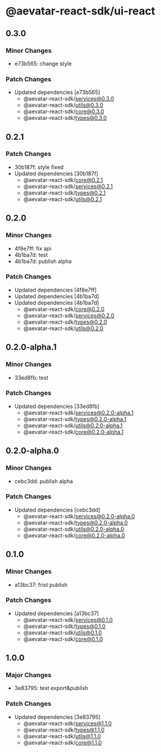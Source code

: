 # @aevatar-react-sdk/ui-react

## 0.3.0

### Minor Changes

- e73b565: change style

### Patch Changes

- Updated dependencies [e73b565]
  - @aevatar-react-sdk/services@0.3.0
  - @aevatar-react-sdk/utils@0.3.0
  - @aevatar-react-sdk/core@0.3.0
  - @aevatar-react-sdk/types@0.3.0

## 0.2.1

### Patch Changes

- 30b187f: style fixed
- Updated dependencies [30b187f]
  - @aevatar-react-sdk/core@0.2.1
  - @aevatar-react-sdk/services@0.2.1
  - @aevatar-react-sdk/types@0.2.1
  - @aevatar-react-sdk/utils@0.2.1

## 0.2.0

### Minor Changes

- 4f8e7ff: fix api
- 4b1ba7d: test
- 4b1ba7d: publish alpha

### Patch Changes

- Updated dependencies [4f8e7ff]
- Updated dependencies [4b1ba7d]
- Updated dependencies [4b1ba7d]
  - @aevatar-react-sdk/core@0.2.0
  - @aevatar-react-sdk/services@0.2.0
  - @aevatar-react-sdk/types@0.2.0
  - @aevatar-react-sdk/utils@0.2.0

## 0.2.0-alpha.1

### Minor Changes

- 33ed8fb: test

### Patch Changes

- Updated dependencies [33ed8fb]
  - @aevatar-react-sdk/services@0.2.0-alpha.1
  - @aevatar-react-sdk/types@0.2.0-alpha.1
  - @aevatar-react-sdk/utils@0.2.0-alpha.1
  - @aevatar-react-sdk/core@0.2.0-alpha.1

## 0.2.0-alpha.0

### Minor Changes

- cebc3dd: publish alpha

### Patch Changes

- Updated dependencies [cebc3dd]
  - @aevatar-react-sdk/services@0.2.0-alpha.0
  - @aevatar-react-sdk/types@0.2.0-alpha.0
  - @aevatar-react-sdk/utils@0.2.0-alpha.0
  - @aevatar-react-sdk/core@0.2.0-alpha.0

## 0.1.0

### Minor Changes

- a13bc37: frist publish

### Patch Changes

- Updated dependencies [a13bc37]
  - @aevatar-react-sdk/services@0.1.0
  - @aevatar-react-sdk/types@0.1.0
  - @aevatar-react-sdk/utils@0.1.0
  - @aevatar-react-sdk/core@0.1.0

## 1.0.0

### Major Changes

- 3e83795: test export&publish

### Patch Changes

- Updated dependencies [3e83795]
  - @aevatar-react-sdk/services@1.1.0
  - @aevatar-react-sdk/types@1.1.0
  - @aevatar-react-sdk/utils@1.1.0
  - @aevatar-react-sdk/core@1.1.0
